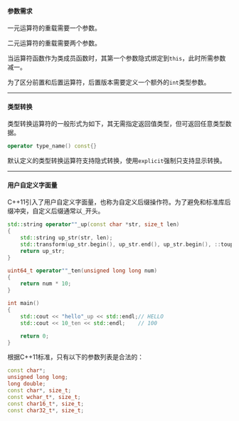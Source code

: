#### 参数需求

一元运算符的重载需要一个参数。

二元运算符的重载需要两个参数。

当运算符函数作为类成员函数时，其第一个参数隐式绑定到`this`，此时所需参数减一。

为了区分前置和后置运算符，后置版本需要定义一个额外的`int`类型参数。

---

#### 类型转换

类型转换运算符的一般形式为如下，其无需指定返回值类型，但可返回任意类型数据。

```cpp
operator type_name() const{}
```

默认定义的类型转换运算符支持隐式转换，使用`explicit`强制只支持显示转换。

---

#### 用户自定义字面量

C++11引入了用户自定义字面量，也称为自定义后缀操作符。为了避免和标准库后缀冲突，自定义后缀通常以`_`开头。

```cpp
std::string operator""_up(const char *str, size_t len)
{
    std::string up_str(str, len);
    std::transform(up_str.begin(), up_str.end(), up_str.begin(), ::toupper);
    return up_str;
}

uint64_t operator""_ten(unsigned long long num)
{
    return num * 10;
}

int main()
{
    std::cout << "hello"_up << std::endl;// HELLO
    std::cout << 10_ten << std::endl;    // 100

    return 0;
}
```

根据C++11标准，只有以下的参数列表是合法的：

```cpp
const char*;
unsigned long long;
long double;
const char*, size_t;
const wchar_t*, size_t;
const char16_t*, size_t;
const char32_t*, size_t;
```




